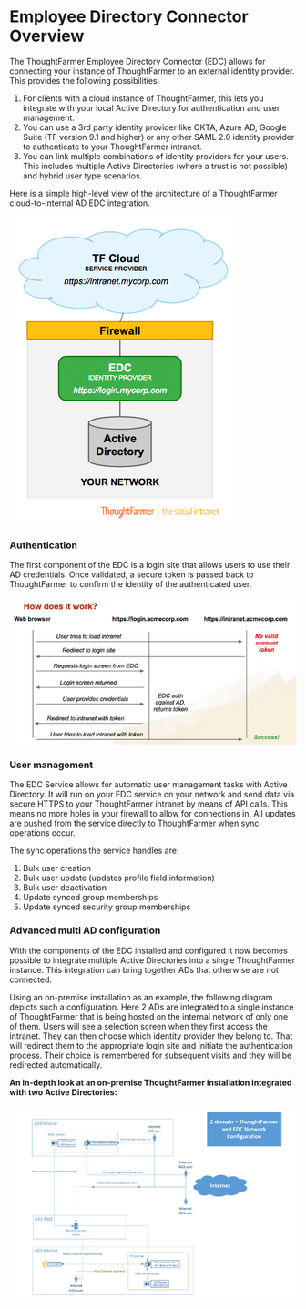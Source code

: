 # Employee Directory Connector Overview

The ThoughtFarmer Employee Directory Connector \(EDC\) allows for connecting your instance of ThoughtFarmer to an external identity provider. This provides the following possibilities:  
 

1. For clients with a cloud instance of ThoughtFarmer, this lets you integrate with your local Active Directory for authentication and user management. 
2. You can use a 3rd party identity provider like OKTA, Azure AD, Google Suite \(TF version 9.1 and higher\) or any other SAML 2.0 identity provider to authenticate to your ThoughtFarmer intranet.
3. You can link multiple combinations of identity providers for your users. This includes multiple Active Directories \(where a trust is not possible\) and hybrid user type scenarios.

  
Here is a simple high-level view of the architecture of a ThoughtFarmer cloud-to-internal AD EDC integration.

![](../../.gitbook/assets/1%20%2884%29.png)

### Authentication

The first component of the EDC is a login site that allows users to use their AD credentials. Once validated, a secure token is passed back to ThoughtFarmer to confirm the identity of the authenticated user. 

![](../../.gitbook/assets/2%20%2822%29.png)

### User management

The EDC Service allows for automatic user management tasks with Active Directory. It will run on your EDC service on your network and send data via secure HTTPS to your ThoughtFarmer intranet by means of API calls. This means no more holes in your firewall to allow for connections in. All updates are pushed from the service directly to ThoughtFarmer when sync operations occur.  
  
The sync operations the service handles are:

1. Bulk user creation
2. Bulk user update \(updates profile field information\)
3. Bulk user deactivation
4. Update synced group memberships
5. Update synced security group memberships

### Advanced multi AD configuration

With the components of the EDC installed and configured it now becomes possible to integrate multiple Active Directories into a single ThoughtFarmer instance. This integration can bring together ADs that otherwise are not connected.   
  
Using an on-premise installation as an example, the following diagram depicts such a configuration. Here 2 ADs are integrated to a single instance of ThoughtFarmer that is being hosted on the internal network of only one of them. Users will see a selection screen when they first access the intranet. They can then choose which identity provider they belong to. That will redirect them to the appropriate login site and initiate the authentication process. Their choice is remembered for subsequent visits and they will be redirected automatically.  
  
**An in-depth look at an on-premise ThoughtFarmer installation integrated with two Active Directories:**

![](../../.gitbook/assets/3%20%2826%29.png)


